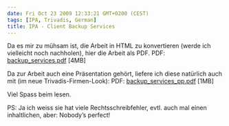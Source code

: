 ```yaml
---
date: Fri Oct 23 2009 12:33:21 GMT+0200 (CEST)
tags: [IPA, Trivadis, German]
title: IPA - Client Backup Services
---
```



Da es mir zu mühsam ist, die Arbeit in HTML zu konvertieren (werde ich
vielleicht noch nachholen), hier die Arbeit als PDF. PDF:
[backup\_services.pdf]({{urls.media}}/ipa/backup_services.pdf)
[4MB]

Da zur Arbeit auch eine Präsentation gehört, liefere ich diese natürlich
auch mit (im neue Trivadis-Firmen-Look): PDF:
[backup\_services\_pp.pdf]({{urls.media}}/ipa/backup_services_pp.pdf)
[1MB]

Viel Spass beim lesen.

PS: Ja ich weiss sie hat viele Rechtsschreibfehler, evtl. auch mal einen
inhaltlichen, aber: Nobody’s perfect!

